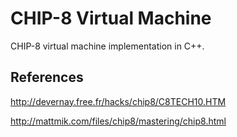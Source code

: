 # CHIP-8 Virtual Machine #

CHIP-8 virtual machine implementation in C++.

## References ##

http://devernay.free.fr/hacks/chip8/C8TECH10.HTM

http://mattmik.com/files/chip8/mastering/chip8.html
